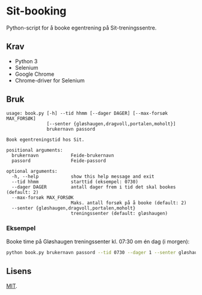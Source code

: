 # Sit-booking

Python-script for å booke egentrening på Sit-treningssentre.

## Krav

- Python 3
- Selenium
- Google Chrome
- Chrome-driver for Selenium

## Bruk

```
usage: book.py [-h] --tid hhmm [--dager DAGER] [--max-forsøk MAX_FORSØK]
               [--senter {gløshaugen,dragvoll,portalen,moholt}]
               brukernavn passord

Book egentreningstid hos Sit.

positional arguments:
  brukernavn            Feide-brukernavn
  passord               Feide-passord

optional arguments:
  -h, --help            show this help message and exit
  --tid hhmm            starttid (eksempel: 0730)
  --dager DAGER         antall dager frem i tid det skal bookes (default: 2)
  --max-forsøk MAX_FORSØK
                        Maks. antall forsøk på å booke (default: 2)
  --senter {gløshaugen,dragvoll,portalen,moholt}
                        treningssenter (default: gløshaugen)
```

### Eksempel

Booke time på Gløshaugen treningssenter kl. 07:30 om én dag (i morgen):
```sh
python book.py brukernavn passord --tid 0730 --dager 1 --senter gløshaugen
```

## Lisens

[MIT](LICENSE).